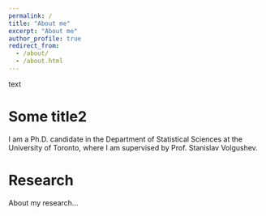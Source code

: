 ```yaml
---
permalink: /
title: "About me"
excerpt: "About me"
author_profile: true
redirect_from: 
  - /about/
  - /about.html
---
```


text

Some title2
=
I am a Ph.D. candidate in the Department of Statistical Sciences at the University of Toronto, where I am supervised by Prof. Stanislav Volgushev.

Research
======
About my research...
